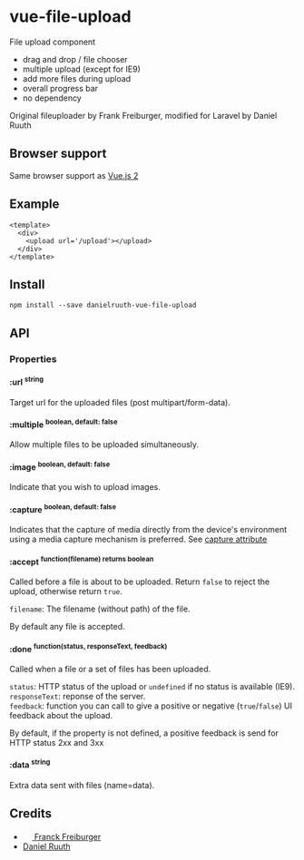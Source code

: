 # vue-file-upload
File upload component

* drag and drop / file chooser
* multiple upload (except for IE9)
* add more files during upload
* overall progress bar
* no dependency

Original fileuploader by Frank Freiburger, modified for Laravel by Daniel Ruuth


## Browser support
Same browser support as [Vue.js 2](https://github.com/vuejs/vue/blob/dev/README.md)


## Example
```
<template>
  <div>
    <upload url='/upload'></upload>
  </div>
</template>
```

## Install
```
npm install --save danielruuth-vue-file-upload
```

## API

### Properties

#### :url <sup>string<sup>

Target url for the uploaded files (post multipart/form-data).


#### :multiple <sup>boolean, default: false<sup>

Allow multiple files to be uploaded simultaneously.


#### :image <sup>boolean, default: false<sup>

Indicate that you wish to upload images.


#### :capture <sup>boolean, default: false<sup>

Indicates that the capture of media directly from the device's environment using a media capture mechanism is preferred.
See [capture attribute](https://www.w3.org/TR/html-media-capture/#the-capture-attribute)


#### :accept <sup>function(filename) returns boolean<sup>

Called before a file is about to be uploaded. Return `false` to reject the upload, otherwise return `true`.

`filename`: The filename (without path) of the file.  

By default any file is accepted.


#### :done <sup>function(status, responseText, feedback)<sup>

Called when a file or a set of files has been uploaded.

`status`: HTTP status of the upload or `undefined` if no status is available (IE9).  
`responseText`: reponse of the server.  
`feedback`: function you can call to give a positive or negative (`true`/`false`) UI feedback about the upload.  

By default, if the property is not defined, a positive feedback is send for HTTP status 2xx and 3xx


#### :data <sup>string<sup>

Extra data sent with files (name=data).


## Credits
* [<img src="https://www.franck-freiburger.com/FF.png" width="16"> Franck Freiburger](https://www.franck-freiburger.com)
* [Daniel Ruuth](http://www.mondayhero.com)
